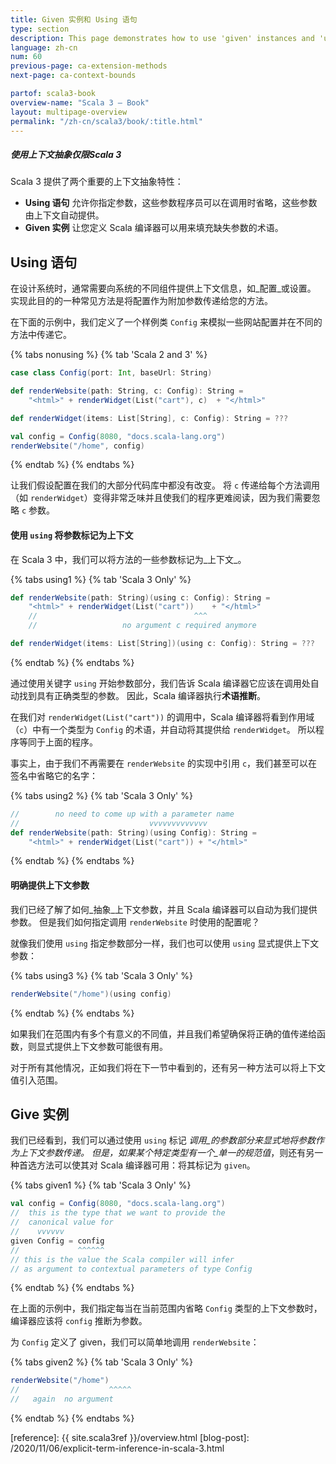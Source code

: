 ```yaml
---
title: Given 实例和 Using 语句
type: section
description: This page demonstrates how to use 'given' instances and 'using' clauses in Scala 3.
language: zh-cn
num: 60
previous-page: ca-extension-methods
next-page: ca-context-bounds

partof: scala3-book
overview-name: "Scala 3 — Book"
layout: multipage-overview
permalink: "/zh-cn/scala3/book/:title.html"
---
```



<h5>使用上下文抽象<span class="tag tag-inline">仅限Scala 3</span></h5>

Scala 3 提供了两个重要的上下文抽象特性：

- **Using 语句** 允许你指定参数，这些参数程序员可以在调用时省略，这些参数由上下文自动提供。
- **Given 实例** 让您定义 Scala 编译器可以用来填充缺失参数的术语。

## Using 语句

在设计系统时，通常需要向系统的不同组件提供上下文信息，如_配置_或设置。
实现此目的的一种常见方法是将配置作为附加参数传递给您的方法。

在下面的示例中，我们定义了一个样例类 `Config` 来模拟一些网站配置并在不同的方法中传递它。

{% tabs nonusing %}
{% tab 'Scala 2 and 3' %}

```scala
case class Config(port: Int, baseUrl: String)

def renderWebsite(path: String, c: Config): String =
    "<html>" + renderWidget(List("cart"), c)  + "</html>"

def renderWidget(items: List[String], c: Config): String = ???

val config = Config(8080, "docs.scala-lang.org")
renderWebsite("/home", config)
```

{% endtab %}
{% endtabs %}

让我们假设配置在我们的大部分代码库中都没有改变。
将 `c` 传递给每个方法调用（如 `renderWidget`）变得非常乏味并且使我们的程序更难阅读，因为我们需要忽略 `c` 参数。

#### 使用 `using` 将参数标记为上下文

在 Scala 3 中，我们可以将方法的一些参数标记为_上下文_。

{% tabs using1 %}
{% tab 'Scala 3 Only'  %}

```scala
def renderWebsite(path: String)(using c: Config): String =
    "<html>" + renderWidget(List("cart"))    + "</html>"
    //                                   ^^^
    //                   no argument c required anymore

def renderWidget(items: List[String])(using c: Config): String = ???
```

{% endtab %}
{% endtabs %}

通过使用关键字 `using` 开始参数部分，我们告诉 Scala 编译器它应该在调用处自动找到具有正确类型的参数。
因此，Scala 编译器执行**术语推断**。

在我们对 `renderWidget(List("cart"))` 的调用中，Scala 编译器将看到作用域（`c`）中有一个类型为 `Config` 的术语，并自动将其提供给 `renderWidget`。
所以程序等同于上面的程序。

事实上，由于我们不再需要在 `renderWebsite` 的实现中引用 `c`，我们甚至可以在签名中省略它的名字：

{% tabs using2 %}
{% tab 'Scala 3 Only' %}

```scala
//        no need to come up with a parameter name
//                             vvvvvvvvvvvvv
def renderWebsite(path: String)(using Config): String =
    "<html>" + renderWidget(List("cart")) + "</html>"
```

{% endtab %}
{% endtabs %}

#### 明确提供上下文参数

我们已经了解了如何_抽象_上下文参数，并且 Scala 编译器可以自动为我们提供参数。
但是我们如何指定调用 `renderWebsite` 时使用的配置呢？

就像我们使用 `using` 指定参数部分一样，我们也可以使用 `using` 显式提供上下文参数：

{% tabs using3 %}
{% tab 'Scala 3 Only' %}

```scala
renderWebsite("/home")(using config)
```

{% endtab %}
{% endtabs %}

如果我们在范围内有多个有意义的不同值，并且我们希望确保将正确的值传递给函数，则显式提供上下文参数可能很有用。

对于所有其他情况，正如我们将在下一节中看到的，还有另一种方法可以将上下文值引入范围。

## Give 实例

我们已经看到，我们可以通过使用 `using` 标记 _调用_的参数部分来显式地将参数作为上下文参数传递。
但是，如果某个特定类型有一个_单一的规范值_，则还有另一种首选方法可以使其对 Scala 编译器可用：将其标记为 `given`。

{% tabs given1 %}
{% tab 'Scala 3 Only' %}

```scala
val config = Config(8080, "docs.scala-lang.org")
//  this is the type that we want to provide the
//  canonical value for
//    vvvvvv
given Config = config
//             ^^^^^^
// this is the value the Scala compiler will infer
// as argument to contextual parameters of type Config
```

{% endtab %}
{% endtabs %}

在上面的示例中，我们指定每当在当前范围内省略 `Config` 类型的上下文参数时，编译器应该将 `config` 推断为参数。

为 `Config` 定义了 given，我们可以简单地调用 `renderWebsite`：

{% tabs given2 %}
{% tab 'Scala 3 Only' %}

```scala
renderWebsite("/home")
//                    ^^^^^
//   again  no argument
```

{% endtab %}
{% endtabs %}

[reference]: {{ site.scala3ref }}/overview.html
[blog-post]: /2020/11/06/explicit-term-inference-in-scala-3.html
